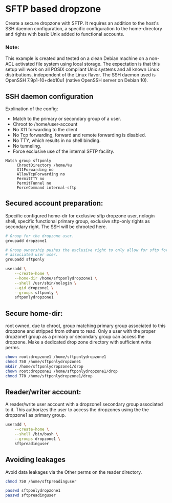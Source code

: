# SFTP based dropzone

Create a secure dropzone with SFTP. It requires an addition to the host's SSH daemon configuration, a specific configuration to the home-directory and rights with basic Unix added to functional accounts.

### Note:
This example is created and tested on a clean Debian machine on a non-ACL activated file system using local storage. The expectation is that this setup will work on all POSIX compliant Unix systems and all known Linux distributions, independent of the Linux flavor. The SSH daemon used is OpenSSH 7.9p1-10+deb10u1 (native OpenSSH server on Debian 10).


## SSH daemon configuration
Explination of the config:
- Match to the primary or secondary group of a user.
- Chroot to /home/user-account
- No X11 forwarding to the client
- No Tcp forwarding, forward and remote forwarding is disabled.
- No TTY, which results in no shell binding.
- No tunneling.
- Force exclusive use of the internal SFTP facility.

```
Match group sftponly
     ChrootDirectory /home/%u
     X11Forwarding no
     AllowTcpForwarding no
     PermitTTY no
     PermitTunnel no
     ForceCommand internal-sftp
```

## Secured account preparation:
Specific configured home-dir for exclusive sftp dropzone user, nologin shell, specific functional primary group, exclusive sftp-only rights as secondary right. The SSH will be chrooted here.

```bash
# Group for the dropzone user.
groupadd dropzone1

# Group ownership pushes the exclusive right to only allow for sftp for the
# associated user user.
groupadd sftponly

useradd \
    --create-home \
    --home-dir /home/sftponlydropzone1 \
    --shell /usr/sbin/nologin \
    --gid dropzone1 \
    --groups sftponly \
    sftponlydropzone1
```

## Secure home-dir:
root owned, due to chroot, group matching primary group associated to this dropzone and stripped from others to read. Only a user with the proper dropzone1 group as a primary or secondary group can access the dropzone. Make a dedicated drop zone directory with sufficient write perms.
```bash
chown root:dropzone1 /home/sftponlydropzone1
chmod 750 /home/sftponlydropzone1
mkdir /home/sftponlydropzone1/drop
chown root:dropzone1 /home/sftponlydropzone1/drop
chmod 770 /home/sftponlydropzone1/drop
```

## Reader/writer account:
A reader/write user account with a dropzone1 secondary group associated to it. This authorizes the user to access the dropzones using the the dropzone1 as primary group.
```bash
useradd \
    --create-home \
    --shell /bin/bash \
    --groups dropzone1 \
    sftpreadinguser
```

## Avoiding leakages
Avoid data leakages via the Other perms on the reader directory.
```bash
chmod 750 /home/sftpreadinguser

passwd sftponlydropzone1
passwd sftpreadinguser
```
